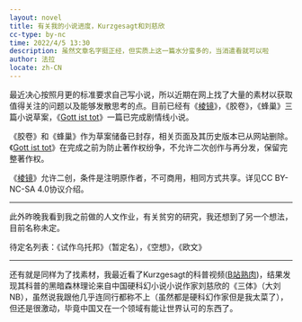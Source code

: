 ```yaml
---
layout: novel
title: 有关我的小说进度，Kurzgesagt和刘慈欣
cc-type: by-nc
time: 2022/4/5 13:30
description: 虽然文章名字挺正经，但实质上这一篇水分蛮多的，当消遣看就可以啦
author: 法拉
locate: zh-CN
---
```


最近决心按照月更的标准要求自己写小说，所以近期在网上找了大量的素材以获取值得关注的问题以及能够发散思考的点。目前已经有《[棱镜](/spark/The-prism.html)》，《胶卷》，《蜂巢》三篇小说草案，《[Gott ist tot](/writing/Gott-ist-tot.html)》一篇已完成剧情线小说。

《胶卷》和《蜂巢》作为草案储备已封存，相关页面及其历史版本已从网站删除。《[Gott ist tot](/writing/Gott-ist-tot.html)》在完成之前为防止著作权纷争，不允许二次创作与再分发，保留完整著作权。

《[棱镜](/spark/The-prism.html)》允许二创，条件是注明原作者，不可商用，相同方式共享。详见CC BY-NC-SA 4.0协议介绍。

-----

此外昨晚我看到我之前做的人文作业，有关贫穷的研究，我还想到了另一个想法，目前名称未定。

待定名列表：《试作乌托邦》（暂定名），《空想》，《欧文》

-----

还有就是同样为了找素材，我最近看了Kurzgesagt的科普视频([B站熟肉](https://www.bilibili.com/video/BV1ui4y1o7ca))，结果发现其科普的黑暗森林理论来自中国硬科幻小说小说作家刘慈欣的《三体》（大刘NB），虽然说我跟他几乎连同行都称不上（虽然都是硬科幻作家但是我太菜了），但还是很激动，毕竟中国又在一个领域有能让世界认可的东西了。
